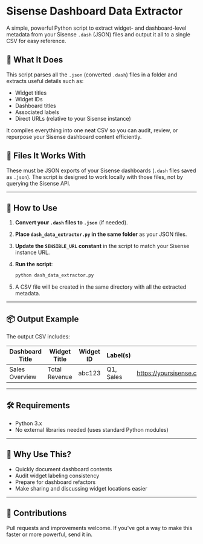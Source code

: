 # Sisense Dashboard Data Extractor

A simple, powerful Python script to extract widget- and dashboard-level metadata from your Sisense `.dash` (JSON) files and output it all to a single CSV for easy reference.

## 📌 What It Does

This script parses all the `.json` (converted `.dash`) files in a folder and extracts useful details such as:

- Widget titles  
- Widget IDs  
- Dashboard titles  
- Associated labels  
- Direct URLs (relative to your Sisense instance)  

It compiles everything into one neat CSV so you can audit, review, or repurpose your Sisense dashboard content efficiently.

## 📁 Files It Works With

These must be JSON exports of your Sisense dashboards (`.dash` files saved as `.json`). The script is designed to work locally with those files, not by querying the Sisense API.

---

## 🚀 How to Use

1. **Convert your `.dash` files to `.json`** (if needed).  
2. **Place `dash_data_extractor.py` in the same folder** as your JSON files.  
3. **Update the `SENSIBLE_URL` constant** in the script to match your Sisense instance URL.  
4. **Run the script**:

    ```bash
    python dash_data_extractor.py
    ```

5. A CSV file will be created in the same directory with all the extracted metadata.

---

## 📦 Output Example

The output CSV includes:

| Dashboard Title | Widget Title | Widget ID | Label(s) | URL |
|-----------------|--------------|-----------|----------|-----|
| Sales Overview  | Total Revenue | abc123    | Q1, Sales | https://yoursisense.com/app/main#/dashboards/... |

---

## 🛠️ Requirements

- Python 3.x  
- No external libraries needed (uses standard Python modules)

---

## 🧾 Why Use This?

- Quickly document dashboard contents  
- Audit widget labeling consistency  
- Prepare for dashboard refactors  
- Make sharing and discussing widget locations easier

---

## 🙌 Contributions

Pull requests and improvements welcome. If you've got a way to make this faster or more powerful, send it in.
